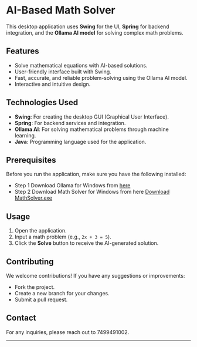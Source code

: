 # AI-Based Math Solver

This desktop application uses **Swing** for the UI, **Spring** for backend integration, and the **Ollama AI model** for solving complex math problems.

## Features
- Solve mathematical equations with AI-based solutions.
- User-friendly interface built with Swing.
- Fast, accurate, and reliable problem-solving using the Ollama AI model.
- Interactive and intuitive design.

## Technologies Used
- **Swing**: For creating the desktop GUI (Graphical User Interface).
- **Spring**: For backend services and integration.
- **Ollama AI**: For solving mathematical problems through machine learning.
- **Java**: Programming language used for the application.

## Prerequisites
Before you run the application, make sure you have the following installed:
- Step 1 Download Ollama for Windows from [here](https://ollama.com/download/OllamaSetup.exe)
- Step 2 Download Math Solver for Windows from here [Download MathSolver.exe](https://github.com/ranjit485/mathsolver/releases/download/untagged-04bc83ab9825d2720f6d/MathSolver.exe)

## Usage
1. Open the application.
2. Input a math problem (e.g., `2x + 3 = 5`).
3. Click the **Solve** button to receive the AI-generated solution.

## Contributing
We welcome contributions! If you have any suggestions or improvements:
- Fork the project.
- Create a new branch for your changes.
- Submit a pull request.

## Contact
For any inquiries, please reach out to 7499491002.

---
